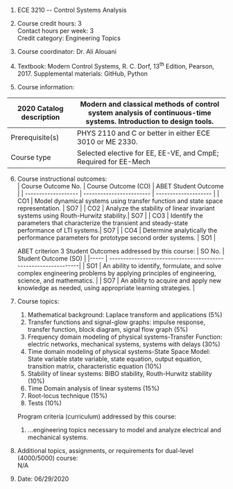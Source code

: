 1.  ECE 3210 -- Control Systems Analysis

2.  Course credit hours: 3   
Contact hours per week: 3  
Credit category: Engineering Topics

3.  Course coordinator: Dr. Ali Alouani

4.  Textbook: Modern Control Systems, R. C. Dorf, 13<sup>th</sup> Edition, Pearson, 2017. Supplemental materials: GitHub, Python

5.  Course information:

  2020 Catalog description  | Modern and classical methods of control system analysis of continuous-time systems. Introduction to design tools.
  ------------------------- | -------------------------------------------------------------------------------------------------------------------
  Prerequisite(s)           | PHYS 2110 and C or better in either ECE 3010 or ME 2330.
  Course type               | Selected elective for EE, EE-VE, and CmpE; Required for EE-Mech



6. Course instructional outcomes:  
|   Course Outcome No. |   Course Outcome (CO)    | ABET Student  Outcome |
| -------------------  | ------------------------ | -------------------- |
| CO1                 | Model dynamical systems using transfer function and state space representation.  | SO7                   |
| CO2         | Analyze the stability of linear invariant systems using Routh-Hurwitz stability.| SO7                  |
| CO3         | Identify the parameters that characterize the  transient and steady-state performance of LTI systems.| SO7                  |
| CO4         | Determine analytically the performance parameters for prototype second order systems.   | SO1                  |

   ABET criterion 3 Student Outcomes addressed by this course:
   | SO No. |  Student Outcome (SO)                                        |
|----- | ---------------------------------------------------------------|
| SO1 | An ability to identify, formulate, and solve complex engineering problems by applying principles of engineering, science, and mathematics.                                     |
| SO7 | An ability to acquire and apply new knowledge as needed,  using appropriate learning strategies.                        |

7. Course topics:
   1.  Mathematical background: Laplace transform and applications (5%)
   2.  Transfer functions and signal-glow graphs: impulse response,
    transfer function, block diagram, signal flow graph (5%)
   3.  Frequency domain modeling of physical systems-Transfer Function:
    electric networks, mechanical systems, systems with delays (30%)
   4.  Time domain modeling of physical systems-State Space Model: State
    variable state variable, state equation, output equation,
    transition matrix, characteristic equation (10%)
   5.  Stability of linear systems: BIBO stability, Routh-Hurwitz stability
    (10%)
   6.  Time Domain analysis of linear systems (15%)
   7.  Root-locus technique (15%)
   8.  Tests (10%)

   Program criteria (curriculum) addressed by this course:  
   1. ...engineering topics necessary to model and analyze electrical and mechanical systems.

8.  Additional topics, assignments, or requirements for dual-level
    (4000/5000) course:\
    N/A

9.  Date: 06/29/2020
